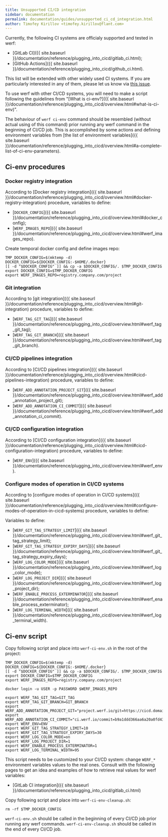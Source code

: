 ```yaml
---
title: Unsupported CI/CD integration
sidebar: documentation
permalink: documentation/guides/unsupported_ci_cd_integration.html
author: Timofey Kirillov <timofey.kirillov@flant.com>
---
```


Currently, the following CI systems are officialy supported and tested in werf:
 * [GitLab CI]({{ site.baseurl }}/documentation/reference/plugging_into_cicd/gitlab_ci.html);
 * [GitHub Actions]({{ site.baseurl }}/documentation/reference/plugging_into_cicd/github_ci.html).

This list will be extended with other widely used CI systems. If you are particularly interested in any of them, please let us know via [this issue](https://github.com/werf/werf/issues/1617).

To use werf with other CI/CD systems, you will need to make a script following the guidelines from "[What is ci-env?]({{ site.baseurl }}/documentation/reference/plugging_into_cicd/overview.html#what-is-ci-env)".

The behaviour of `werf ci-env` command should be resembled (without actual using of this command) prior running any werf command in the beginning of CI/CD job. This is accomplished by some actions and defining environment variables from [the list of environment variables]({{ site.baseurl }}/documentation/reference/plugging_into_cicd/overview.html#a-complete-list-of-ci-env-parameters).

## Ci-env procedures

### Docker registry integration

According to [Docker registry integration]({{ site.baseurl }}/documentation/reference/plugging_into_cicd/overview.html#docker-registry-integration) procedure, variables to define:
 * [`DOCKER_CONFIG`]({{ site.baseurl }}/documentation/reference/plugging_into_cicd/overview.html#docker_config);
 * [`WERF_IMAGES_REPO`]({{ site.baseurl }}/documentation/reference/plugging_into_cicd/overview.html#werf_images_repo).

Create temporal docker config and define images repo:

```shell
TMP_DOCKER_CONFIG=$(mktemp -d)
DOCKER_CONFIG=${DOCKER_CONFIG:-$HOME/.docker}
[[ -d "$DOCKER_CONFIG" ]] && cp -a $DOCKER_CONFIG/. $TMP_DOCKER_CONFIG
export DOCKER_CONFIG=$TMP_DOCKER_CONFIG
export WERF_IMAGES_REPO=registry.company.com/project
```

### Git integration

According to [git integration]({{ site.baseurl }}/documentation/reference/plugging_into_cicd/overview.html#git-integration) procedure, variables to define:
 * [`WERF_TAG_GIT_TAG`]({{ site.baseurl }}/documentation/reference/plugging_into_cicd/overview.html#werf_tag_git_tag);
 * [`WERF_TAG_GIT_BRANCH`]({{ site.baseurl }}/documentation/reference/plugging_into_cicd/overview.html#werf_tag_git_branch).

### CI/CD pipelines integration

According to [CI/CD pipelines integration]({{ site.baseurl }}/documentation/reference/plugging_into_cicd/overview.html#cicd-pipelines-integration) procedure, variables to define:
 * [`WERF_ADD_ANNOTATION_PROJECT_GIT`]({{ site.baseurl }}/documentation/reference/plugging_into_cicd/overview.html#werf_add_annotation_project_git);
 * [`WERF_ADD_ANNOTATION_CI_COMMIT`]({{ site.baseurl }}/documentation/reference/plugging_into_cicd/overview.html#werf_add_annotation_ci_commit).

### CI/CD configuration integration

According to [CI/CD configuration integration]({{ site.baseurl }}/documentation/reference/plugging_into_cicd/overview.html#cicd-configuration-integration) procedure, variables to define:
 * [`WERF_ENV`]({{ site.baseurl }}/documentation/reference/plugging_into_cicd/overview.html#werf_env).

### Configure modes of operation in CI/CD systems

According to [configure modes of operation in CI/CD systems]({{ site.baseurl }}/documentation/reference/plugging_into_cicd/overview.html#configure-modes-of-operation-in-cicd-systems) procedure, variables to define:

Variables to define:
 * [`WERF_GIT_TAG_STRATEGY_LIMIT`]({{ site.baseurl }}/documentation/reference/plugging_into_cicd/overview.html#werf_git_tag_strategy_limit);
 * [`WERF_GIT_TAG_STRATEGY_EXPIRY_DAYS`]({{ site.baseurl }}/documentation/reference/plugging_into_cicd/overview.html#werf_git_tag_strategy_expiry_days);
 * [`WERF_LOG_COLOR_MODE`]({{ site.baseurl }}/documentation/reference/plugging_into_cicd/overview.html#werf_log_color_mode);
 * [`WERF_LOG_PROJECT_DIR`]({{ site.baseurl }}/documentation/reference/plugging_into_cicd/overview.html#werf_log_project_dir);
 * [`WERF_ENABLE_PROCESS_EXTERMINATOR`]({{ site.baseurl }}/documentation/reference/plugging_into_cicd/overview.html#werf_enable_process_exterminator);
 * [`WERF_LOG_TERMINAL_WIDTH`]({{ site.baseurl }}/documentation/reference/plugging_into_cicd/overview.html#werf_log_terminal_width).

## Ci-env script

Copy following script and place into `werf-ci-env.sh` in the root of the project:

```shell
TMP_DOCKER_CONFIG=$(mktemp -d)
DOCKER_CONFIG=${DOCKER_CONFIG:-$HOME/.docker}
[[ -d "$DOCKER_CONFIG" ]] && cp -a $DOCKER_CONFIG/. $TMP_DOCKER_CONFIG
export DOCKER_CONFIG=$TMP_DOCKER_CONFIG
export WERF_IMAGES_REPO=registry.company.com/project

docker login -u USER -p PASSWORD $WERF_IMAGES_REPO

export WERF_TAG_GIT_TAG=GIT_TAG
export WERF_TAG_GIT_BRANCH=GIT_BRANCH
export WERF_ADD_ANNOTATION_PROJECT_GIT="project.werf.io/git=https://cicd.domain.com/project/x"
export WERF_ADD_ANNOTATION_CI_COMMIT="ci.werf.io/commit=b9a1ddd366aa6a20a0fd43fb6612f349d33465ff"
export WERF_ENV=ENV
export WERF_GIT_TAG_STRATEGY_LIMIT=10
export WERF_GIT_TAG_STRATEGY_EXPIRY_DAYS=30
export WERF_LOG_COLOR_MODE=on
export WERF_LOG_PROJECT_DIR=1
export WERF_ENABLE_PROCESS_EXTERMINATOR=1
export WERF_LOG_TERMINAL_WIDTH=95
```

This script needs to be customized to your CI/CD system: change `WERF_*` environment variables values to the real ones. Consult with the following pages to get an idea and examples of how to retrieve real values for werf variables:
 * [GitLab CI integration]({{ site.baseurl }}/documentation/reference/plugging_into_cicd/gitlab_ci.html)

Copy following script and place into `werf-ci-env-cleanup.sh`:

```shell
rm -rf $TMP_DOCKER_CONFIG
```

`werf-ci-env.sh` should be called in the beginning of every CI/CD job prior running any werf commands.
`werf-ci-env-cleanup.sh` should be called in the end of every CI/CD job.
